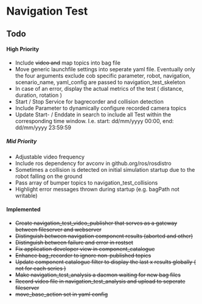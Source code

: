 Navigation Test
===============

## Todo

#### High Priority
- Include ~~video and~~ map topics into bag file
- Move generic launchfile settings into seperate yaml file. 
  Eventually only the four arguments exclude cob specific parameter, robot, navigation, scenario_name, yaml_config are passed to navigation_test_skeleton
- In case of an error, display the actual metrics of the test ( distance, duration, rotation )
- Start / Stop Service for bagrecorder and collision detection
- Include Parameter to dynamically configure recorded camera topics
- Update Start- / Enddate in search to include all Test within the corresponding time window. I.e. start: dd/mm/yyyy 00:00, end: dd/mm/yyyy 23:59:59

##### Mid Priority
- Adjustable video frequency
- Include ros dependency for avconv in github.org/ros/rosdistro
- Sometimes a collision is detected on initial simulation startup due to the robot falling on the ground
- Pass array of bumper topics to navigation_test_collisions
- Highlight error messages thrown during startup (e.g. bagPath not writable)

#### Implemented
- ~~Create navigation_test_video_publisher that serves as a gateway between fileserver and webserver~~
- ~~Distinguish between navigation component results (aborted and other)~~
- ~~Distinguish between failure and error in rostset~~
- ~~Fix application developer view in component_catalogue~~
- ~~Enhance bag_recorder to ignore non-published topics~~
- ~~Update component catalogue filter to display the last x results globally ( not for each series )~~
- ~~Make navigation_test_analysis a daemon waiting for new bag files~~
- ~~Record video file in navigation_test_analysis and upload to seperate fileserver~~
- ~~move_base_action set in yaml config~~
